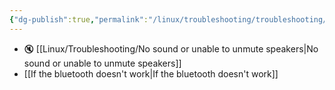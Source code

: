 ```yaml
---
{"dg-publish":true,"permalink":"/linux/troubleshooting/troubleshooting/","noteIcon":""}
---
```


- 🔇 [[Linux/Troubleshooting/No sound or unable to unmute speakers\|No sound or unable to unmute speakers]]
- [[If the bluetooth doesn't work\|If the bluetooth doesn't work]]